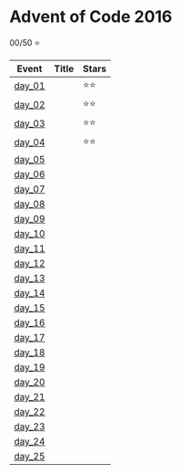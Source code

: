 # Advent of Code 2016

00/50 :star:

| Event              | Title                                                    | Stars        |
| ------------------ | -------------------------------------------------------- | ------------ |
| [day_01](./day_01) | [](./day_01/code.ipynb)                                  | :star::star: |
| [day_02](./day_02) | [](./day_02/code.ipynb)                                  | :star::star: |
| [day_03](./day_03) | [](./day_03/code.ipynb)                                  | :star::star: |
| [day_04](./day_04) | [](./day_04/code.ipynb)                                  | :star::star: |
| [day_05](./day_05) | [](./day_05/code.ipynb)                                  |              |
| [day_06](./day_06) | [](./day_06/code.ipynb)                                  |              |
| [day_07](./day_07) | [](./day_07/code.ipynb)                                  |              |
| [day_08](./day_08) | [](./day_08/code.ipynb)                                  |              |
| [day_09](./day_09) | [](./day_09/code.ipynb)                                  |              |
| [day_10](./day_10) | [](./day_10/code.ipynb)                                  |              |
| [day_11](./day_11) | [](./day_11/code.ipynb)                                  |              |
| [day_12](./day_12) | [](./day_12/code.ipynb)                                  |              |
| [day_13](./day_13) | [](./day_13/code.ipynb)                                  |              |
| [day_14](./day_14) | [](./day_14/code.ipynb)                                  |              |
| [day_15](./day_15) | [](./day_15/code.ipynb)                                  |              |
| [day_16](./day_16) | [](./day_16/code.ipynb)                                  |              |
| [day_17](./day_17) | [](./day_17/code.ipynb)                                  |              |
| [day_18](./day_18) | [](./day_18/code.ipynb)                                  |              |
| [day_19](./day_19) | [](./day_19/code.ipynb)                                  |              |
| [day_20](./day_20) | [](./day_20/code.ipynb)                                  |              |
| [day_21](./day_21) | [](./day_21/code.ipynb)                                  |              |
| [day_22](./day_22) | [](./day_22/code.ipynb)                                  |              |
| [day_23](./day_23) | [](./day_23/code.ipynb)                                  |              |
| [day_24](./day_24) | [](./day_24/code.ipynb)                                  |              |
| [day_25](./day_25) | [](./day_25/code.ipynb)                                  |              |